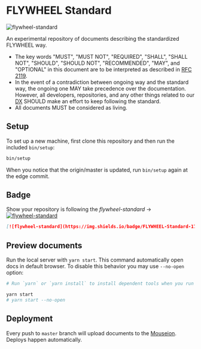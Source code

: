 # FLYWHEEL Standard

![flywheel-standard](https://img.shields.io/badge/FLYWHEEL-Standard-171b61.svg?style=flat-square)

An experimental repository of documents describing the standardized FLYWHEEL way.

* The key words "MUST", "MUST NOT", "REQUIRED", "SHALL", "SHALL NOT", "SHOULD",
  "SHOULD NOT", "RECOMMENDED",  "MAY", and "OPTIONAL" in this document are to
  be interpreted as described in [RFC 2119](https://www.ietf.org/rfc/rfc2119.txt).
* In the event of a contradiction between ongoing way and the standard way, the
  ongoing one MAY take precedence over the documentation. However, all
  developers, repositories, and any other things related to our
  [DX](https://www.google.com/search?q=developer+experience) SHOULD make an effort
  to keep following the standard.
* All documents MUST be considered as living.

## Setup

To set up a new machine, first clone this repository and then run the included `bin/setup`:

```bash
bin/setup
```

When you notice that the origin/master is updated, run `bin/setup` again at the edge commit.

## Badge

Show your repository is following the _flywheel-standard_ → [![flywheel-standard](https://img.shields.io/badge/FLYWHEEL-Standard-171b61.svg?style=flat-square)](https://github.com/flywheel-jp/flywheel-standard)

```markdown
[![flywheel-standard](https://img.shields.io/badge/FLYWHEEL-Standard-171b61.svg?style=flat-square)](https://github.com/flywheel-jp/flywheel-standard)
```

## Preview documents

Run the local server with `yarn start`. This command automatically open docs in default browser. To disable this behavior you may use `--no-open` option:

```bash
# Run `yarn` or `yarn install` to install dependent tools when you run the following command for the first time.

yarn start
# yarn start --no-open
```

## Deployment

Every push to `master` branch will upload documents to the [Mouseion](https://github.com/flywheel-jp/mouseion). Deploys happen automatically.
